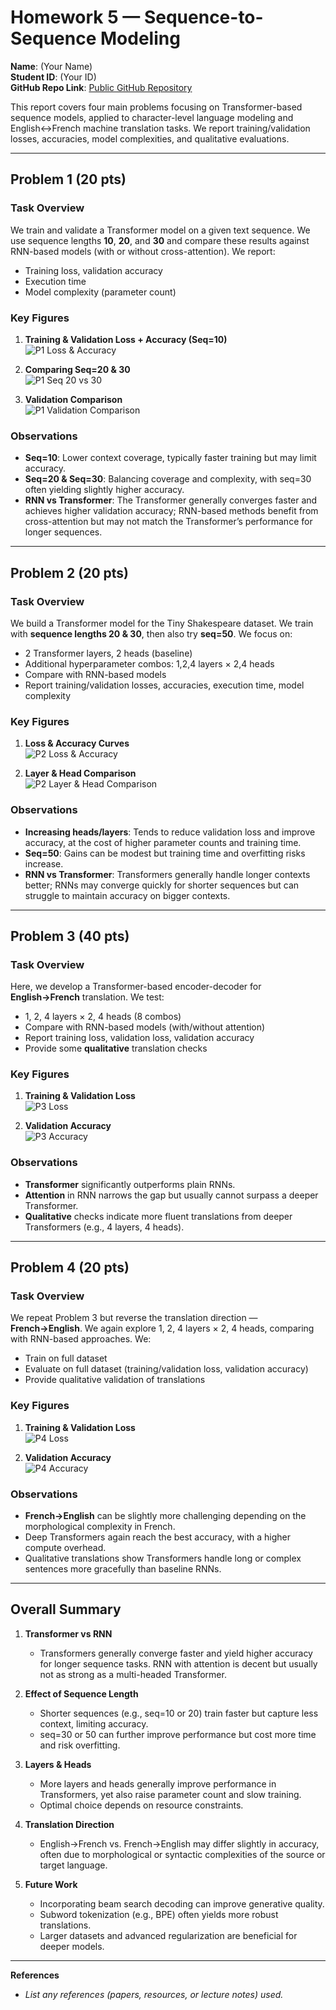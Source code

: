# Homework 5 — Sequence-to-Sequence Modeling

**Name**: (Your Name)  
**Student ID**: (Your ID)  
**GitHub Repo Link**: [Public GitHub Repository](https://github.com/...)  

This report covers four main problems focusing on Transformer-based sequence models, applied to character-level language modeling and English↔French machine translation tasks. We report training/validation losses, accuracies, model complexities, and qualitative evaluations.

---

## Problem 1 (20 pts)

### Task Overview
We train and validate a Transformer model on a given text sequence. We use sequence lengths **10**, **20**, and **30** and compare these results against RNN-based models (with or without cross-attention). We report:
- Training loss, validation accuracy  
- Execution time  
- Model complexity (parameter count)  

### Key Figures

1. **Training & Validation Loss + Accuracy (Seq=10)**  
   ![P1 Loss & Accuracy](p_1_loss_acc.png)

2. **Comparing Seq=20 & 30**  
   ![P1 Seq 20 vs 30](p_1_seq_20_30.png)

3. **Validation Comparison**  
   ![P1 Validation Comparison](p_1_Validation_Comparison.png)

### Observations
- **Seq=10**: Lower context coverage, typically faster training but may limit accuracy.  
- **Seq=20 & Seq=30**: Balancing coverage and complexity, with seq=30 often yielding slightly higher accuracy.  
- **RNN vs Transformer**: The Transformer generally converges faster and achieves higher validation accuracy; RNN-based methods benefit from cross-attention but may not match the Transformer’s performance for longer sequences.

---

## Problem 2 (20 pts)

### Task Overview
We build a Transformer model for the Tiny Shakespeare dataset. We train with **sequence lengths 20 & 30**, then also try **seq=50**. We focus on:
- 2 Transformer layers, 2 heads (baseline)  
- Additional hyperparameter combos: 1,2,4 layers × 2,4 heads  
- Compare with RNN-based models  
- Report training/validation losses, accuracies, execution time, model complexity

### Key Figures

1. **Loss & Accuracy Curves**  
   ![P2 Loss & Accuracy](p_2_loss_acc.png)

2. **Layer & Head Comparison**  
   ![P2 Layer & Head Comparison](p_2layer_and_head_comparison.png)

### Observations
- **Increasing heads/layers**: Tends to reduce validation loss and improve accuracy, at the cost of higher parameter counts and training time.  
- **Seq=50**: Gains can be modest but training time and overfitting risks increase.  
- **RNN vs Transformer**: Transformers generally handle longer contexts better; RNNs may converge quickly for shorter sequences but can struggle to maintain accuracy on bigger contexts.

---

## Problem 3 (40 pts)

### Task Overview
Here, we develop a Transformer-based encoder-decoder for **English→French** translation. We test:
- 1, 2, 4 layers × 2, 4 heads (8 combos)  
- Compare with RNN-based models (with/without attention)  
- Report training loss, validation loss, validation accuracy  
- Provide some **qualitative** translation checks

### Key Figures

1. **Training & Validation Loss**  
   ![P3 Loss](p_3_loss.png)  

2. **Validation Accuracy**  
   ![P3 Accuracy](p_3_acc.png)

### Observations
- **Transformer** significantly outperforms plain RNNs.  
- **Attention** in RNN narrows the gap but usually cannot surpass a deeper Transformer.  
- **Qualitative** checks indicate more fluent translations from deeper Transformers (e.g., 4 layers, 4 heads).

---

## Problem 4 (20 pts)

### Task Overview
We repeat Problem 3 but reverse the translation direction — **French→English**. We again explore 1, 2, 4 layers × 2, 4 heads, comparing with RNN-based approaches. We:
- Train on full dataset  
- Evaluate on full dataset (training/validation loss, validation accuracy)  
- Provide qualitative validation of translations

### Key Figures

1. **Training & Validation Loss**  
   ![P4 Loss](p_4_loss.png)

2. **Validation Accuracy**  
   ![P4 Accuracy](p_4_acc.png)

### Observations
- **French→English** can be slightly more challenging depending on the morphological complexity in French.  
- Deep Transformers again reach the best accuracy, with a higher compute overhead.  
- Qualitative translations show Transformers handle long or complex sentences more gracefully than baseline RNNs.

---

## Overall Summary

1. **Transformer vs RNN**  
   - Transformers generally converge faster and yield higher accuracy for longer sequence tasks. RNN with attention is decent but usually not as strong as a multi-headed Transformer.  

2. **Effect of Sequence Length**  
   - Shorter sequences (e.g., seq=10 or 20) train faster but capture less context, limiting accuracy.  
   - seq=30 or 50 can further improve performance but cost more time and risk overfitting.  

3. **Layers & Heads**  
   - More layers and heads generally improve performance in Transformers, yet also raise parameter count and slow training.  
   - Optimal choice depends on resource constraints.  

4. **Translation Direction**  
   - English→French vs. French→English may differ slightly in accuracy, often due to morphological or syntactic complexities of the source or target language.  

5. **Future Work**  
   - Incorporating beam search decoding can improve generative quality.  
   - Subword tokenization (e.g., BPE) often yields more robust translations.  
   - Larger datasets and advanced regularization are beneficial for deeper models.

---

**References**  
- *List any references (papers, resources, or lecture notes) used.*

